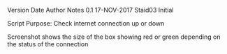 Version	Date			Author		Notes
0.1		17-NOV-2017		Staid03		Initial

Script Purpose:
Check internet connection up or down

Screenshot shows the size of the box showing red or green depending
on the status of the connection